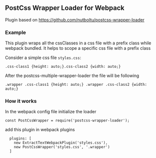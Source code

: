 ## PostCss Wrapper Loader for Webpack

Plugin based on https://github.com/nutboltu/postcss-wrapper-loader

### Example
This plugin wraps all the cssClasses in a css file with a prefix class while webpack bundled. It helps to scope a specific css file with a prefix class

Consider a simple css file `styles.css`:
```
.css-class1 {height: auto;}.css-class2 {width: auto;}
```

After the postcss-multiple-wrapper-loader the file will be following
```
.wrapper .css-class1 {height: auto;} .wrapper .css-class2 {width: auto;}
```

### How it works
In the webpack config file initialize the loader
```
const PostCssWrapper = require('postcss-wrapper-loader');
```

add this plugin in webpack plugins
```
  plugins: [
    new ExtractTextWebpackPlugin('styles.css'),
    new PostCssWrapper('styles.css', '.wrapper')
  ]
```
